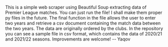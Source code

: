 This is a simple web scraper using Beautiful Soup extracting data of Premier League matches. You can just run the file! I shall make them proper py files in the future.
The final function in the file allows the user to enter two years and retrieve a csv document containing the match data between the two years.
The data are originally ordered by the clubs.
In the repository you can see a sample file in csv format, which contains the data of 2020/21 and 2021/22 seasons.
Improvements are welcome!
-- Yaqov
